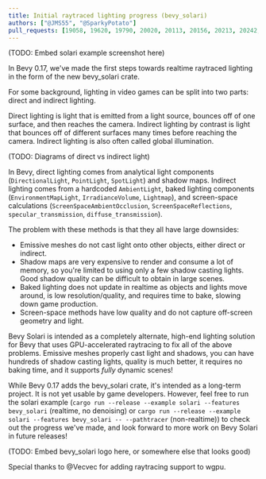 ```yaml
---
title: Initial raytraced lighting progress (bevy_solari)
authors: ["@JMS55", "@SparkyPotato"]
pull_requests: [19058, 19620, 19790, 20020, 20113, 20156, 20213, 20242, 20259, 20406, 20457]
---
```


(TODO: Embed solari example screenshot here)

In Bevy 0.17, we've made the first steps towards realtime raytraced lighting in the form of the new bevy_solari crate.

For some background, lighting in video games can be split into two parts: direct and indirect lighting.

Direct lighting is light that is emitted from a light source, bounces off of one surface, and then reaches the camera. Indirect lighting by contrast is light that bounces off of different surfaces many times before reaching the camera. Indirect lighting is also often called global illumination.

(TODO: Diagrams of direct vs indirect light)

In Bevy, direct lighting comes from analytical light components (`DirectionalLight`, `PointLight`, `SpotLight`) and shadow maps. Indirect lighting comes from a hardcoded `AmbientLight`, baked lighting components (`EnvironmentMapLight`, `IrradianceVolume`, `Lightmap`), and screen-space calculations (`ScreenSpaceAmbientOcclusion`, `ScreenSpaceReflections`, `specular_transmission`, `diffuse_transmission`).

The problem with these methods is that they all have large downsides:

* Emissive meshes do not cast light onto other objects, either direct or indirect.
* Shadow maps are very expensive to render and consume a lot of memory, so you're limited to using only a few shadow casting lights. Good shadow quality can be difficult to obtain in large scenes.
* Baked lighting does not update in realtime as objects and lights move around, is low resolution/quality, and requires time to bake, slowing down game production.
* Screen-space methods have low quality and do not capture off-screen geometry and light.

Bevy Solari is intended as a completely alternate, high-end lighting solution for Bevy that uses GPU-accelerated raytracing to fix all of the above problems. Emissive meshes properly cast light and shadows, you can have hundreds of shadow casting lights, quality is much better, it requires no baking time, and it supports _fully_ dynamic scenes!

While Bevy 0.17 adds the bevy_solari crate, it's intended as a long-term project. It is not yet usable by game developers. However, feel free to run the solari example (`cargo run --release --example solari --features bevy_solari` (realtime, no denoising) or `cargo run --release --example solari --features bevy_solari -- --pathtracer` (non-realtime)) to check out the progress we've made, and look forward to more work on Bevy Solari in future releases!

(TODO: Embed bevy_solari logo here, or somewhere else that looks good)

Special thanks to @Vecvec for adding raytracing support to wgpu.
